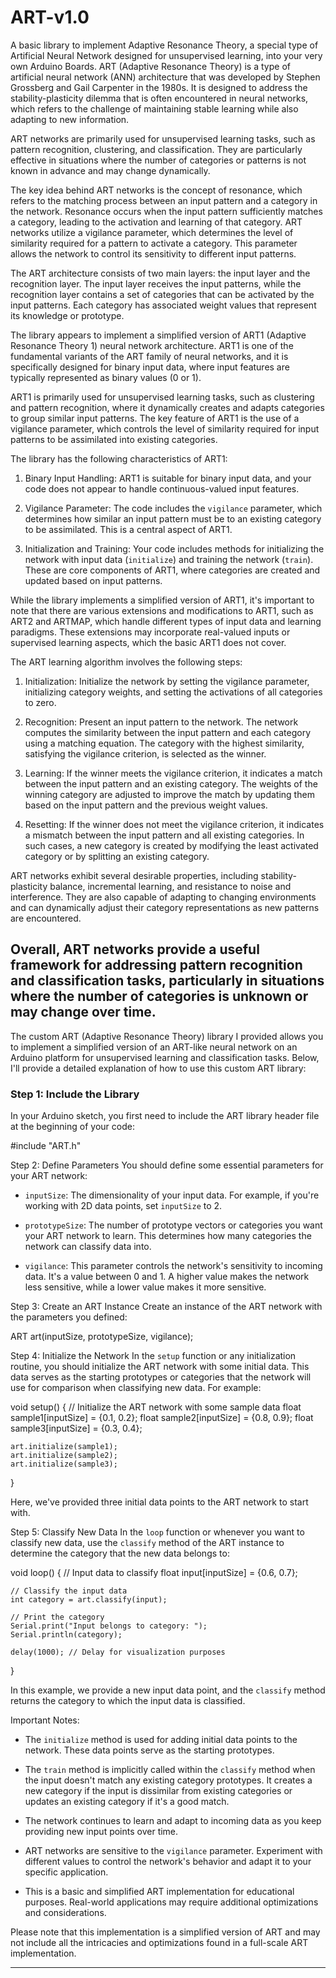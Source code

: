 # ART-v1.0
A basic library to implement Adaptive Resonance Theory, a special type of Artificial Neural Network designed for unsupervised learning, into your very own Arduino Boards. 
ART (Adaptive Resonance Theory) is a type of artificial neural network (ANN) architecture that was developed by Stephen Grossberg and Gail Carpenter in the 1980s. It is designed to address the stability-plasticity dilemma that is often encountered in neural networks, which refers to the challenge of maintaining stable learning while also adapting to new information.

ART networks are primarily used for unsupervised learning tasks, such as pattern recognition, clustering, and classification. They are particularly effective in situations where the number of categories or patterns is not known in advance and may change dynamically.

The key idea behind ART networks is the concept of resonance, which refers to the matching process between an input pattern and a category in the network. Resonance occurs when the input pattern sufficiently matches a category, leading to the activation and learning of that category. ART networks utilize a vigilance parameter, which determines the level of similarity required for a pattern to activate a category. This parameter allows the network to control its sensitivity to different input patterns.

The ART architecture consists of two main layers: the input layer and the recognition layer. The input layer receives the input patterns, while the recognition layer contains a set of categories that can be activated by the input patterns. Each category has associated weight values that represent its knowledge or prototype.

The library appears to implement a simplified version of ART1 (Adaptive Resonance Theory 1) neural network architecture. ART1 is one of the fundamental variants of the ART family of neural networks, and it is specifically designed for binary input data, where input features are typically represented as binary values (0 or 1).

ART1 is primarily used for unsupervised learning tasks, such as clustering and pattern recognition, where it dynamically creates and adapts categories to group similar input patterns. The key feature of ART1 is the use of a vigilance parameter, which controls the level of similarity required for input patterns to be assimilated into existing categories.

The library has the following characteristics of ART1:

1. Binary Input Handling: ART1 is suitable for binary input data, and your code does not appear to handle continuous-valued input features.

2. Vigilance Parameter: The code includes the `vigilance` parameter, which determines how similar an input pattern must be to an existing category to be assimilated. This is a central aspect of ART1.

3. Initialization and Training: Your code includes methods for initializing the network with input data (`initialize`) and training the network (`train`). These are core components of ART1, where categories are created and updated based on input patterns.

While the library implements a simplified version of ART1, it's important to note that there are various extensions and modifications to ART1, such as ART2 and ARTMAP, which handle different types of input data and learning paradigms. These extensions may incorporate real-valued inputs or supervised learning aspects, which the basic ART1 does not cover.

The ART learning algorithm involves the following steps:

1. Initialization: Initialize the network by setting the vigilance parameter, initializing category weights, and setting the activations of all categories to zero.

2. Recognition: Present an input pattern to the network. The network computes the similarity between the input pattern and each category using a matching equation. The category with the highest similarity, satisfying the vigilance criterion, is selected as the winner.

3. Learning: If the winner meets the vigilance criterion, it indicates a match between the input pattern and an existing category. The weights of the winning category are adjusted to improve the match by updating them based on the input pattern and the previous weight values.

4. Resetting: If the winner does not meet the vigilance criterion, it indicates a mismatch between the input pattern and all existing categories. In such cases, a new category is created by modifying the least activated category or by splitting an existing category.

ART networks exhibit several desirable properties, including stability-plasticity balance, incremental learning, and resistance to noise and interference. They are also capable of adapting to changing environments and can dynamically adjust their category representations as new patterns are encountered.

Overall, ART networks provide a useful framework for addressing pattern recognition and classification tasks, particularly in situations where the number of categories is unknown or may change over time.
---------------------------------------------------------------------------------------------------------------------------------------------------------------------

The custom ART (Adaptive Resonance Theory) library I provided allows you to implement a simplified version of an ART-like neural network on an Arduino platform for unsupervised learning and classification tasks. Below, I'll provide a detailed explanation of how to use this custom ART library:

### Step 1: Include the Library
In your Arduino sketch, you first need to include the ART library header file at the beginning of your code:


#include "ART.h"


Step 2: Define Parameters
You should define some essential parameters for your ART network:

- `inputSize`: The dimensionality of your input data. For example, if you're working with 2D data points, set `inputSize` to 2.

- `prototypeSize`: The number of prototype vectors or categories you want your ART network to learn. This determines how many categories the network can classify data into.

- `vigilance`: This parameter controls the network's sensitivity to incoming data. It's a value between 0 and 1. A higher value makes the network less sensitive, while a lower value makes it more sensitive.

Step 3: Create an ART Instance
Create an instance of the ART network with the parameters you defined:


ART art(inputSize, prototypeSize, vigilance);


Step 4: Initialize the Network
In the `setup` function or any initialization routine, you should initialize the ART network with some initial data. This data serves as the starting prototypes or categories that the network will use for comparison when classifying new data. For example:


void setup() {
    // Initialize the ART network with some sample data
    float sample1[inputSize] = {0.1, 0.2};
    float sample2[inputSize] = {0.8, 0.9};
    float sample3[inputSize] = {0.3, 0.4};

    art.initialize(sample1);
    art.initialize(sample2);
    art.initialize(sample3);
}


Here, we've provided three initial data points to the ART network to start with.

Step 5: Classify New Data
In the `loop` function or whenever you want to classify new data, use the `classify` method of the ART instance to determine the category that the new data belongs to:


void loop() {
    // Input data to classify
    float input[inputSize] = {0.6, 0.7};

    // Classify the input data
    int category = art.classify(input);

    // Print the category
    Serial.print("Input belongs to category: ");
    Serial.println(category);

    delay(1000); // Delay for visualization purposes
}


In this example, we provide a new input data point, and the `classify` method returns the category to which the input data is classified.

Important Notes:
- The `initialize` method is used for adding initial data points to the network. These data points serve as the starting prototypes.

- The `train` method is implicitly called within the `classify` method when the input doesn't match any existing category prototypes. It creates a new category if the input is dissimilar from existing categories or updates an existing category if it's a good match.

- The network continues to learn and adapt to incoming data as you keep providing new input points over time.

- ART networks are sensitive to the `vigilance` parameter. Experiment with different values to control the network's behavior and adapt it to your specific application.

- This is a basic and simplified ART implementation for educational purposes. Real-world applications may require additional optimizations and considerations.

Please note that this implementation is a simplified version of ART and may not include all the intricacies and optimizations found in a full-scale ART implementation.
_____________________________________________________________________________________________________________________________________________________________________
